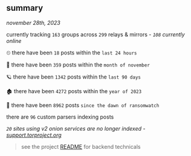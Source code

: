 
## summary
_november 28th, 2023_

currently tracking `163` groups across `299` relays & mirrors - _`108` currently online_

⏲ there have been `18` posts within the `last 24 hours`

🦈 there have been `359` posts within the `month of november`

🪐 there have been `1342` posts within the `last 90 days`

🏚 there have been `4272` posts within the `year of 2023`

🦕 there have been `8962` posts `since the dawn of ransomwatch`

there are `96` custom parsers indexing posts

_`20` sites using v2 onion services are no longer indexed - [support.torproject.org](https://support.torproject.org/onionservices/v2-deprecation/)_

> see the project [README](https://github.com/joshhighet/ransomwatch#ransomwatch--) for backend technicals
